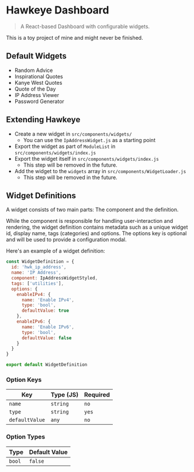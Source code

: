 # Hawkeye Dashboard
> A React-based Dashboard with configurable widgets.

This is a toy project of mine and might never be finished.

## Default Widgets

- Random Advice
- Inspirational Quotes
- Kanye West Quotes
- Quote of the Day
- IP Address Viewer
- Password Generator

## Extending Hawkeye

- Create a new widget in `src/components/widgets/`
  - You can use the `IpAddressWidget.js` as a starting point
- Export the widget as part of `ModuleList` in `src/components/widgets/index.js`
- Export the widget itself in `src/components/widgets/index.js`
  - This step will be removed in the future.
- Add the widget to the `widgets` array in `src/components/WidgetLoader.js`
  - This step will be removed in the future.

## Widget Definitions

A widget consists of two main parts: The component and the definition.

While the component is responsible for handling user-interaction and rendering, the widget definition contains metadata such as a unique widget id, display name, tags (categories) and options. The options key is optional and will be used to provide a configuration modal.

Here's an example of a widget definition:
```js
const WidgetDefinition = {
  id: 'hwk_ip_address',
  name: 'IP Address',
  component: IpAddressWidgetStyled,
  tags: ['utilities'],
  options: {
    enableIPv4: {
      name: 'Enable IPv4',
      type: 'bool',
      defaultValue: true
    },
    enableIPv6: {
      name: 'Enable IPv6',
      type: 'bool',
      defaultValue: false
    }
  }
}

export default WidgetDefinition
```

### Option Keys

| Key            | Type (JS)                  | Required |
| -------------- | -------------------------- | -------- |
| `name`         | `string`                   | `no`     |
| `type`         | `string`                   | `yes`    |
| `defaultValue` | `any`                      | `no`     |

### Option Types

| Type       | Default Value              |
| ---------- | -------------------------- |
| `bool`     | `false`
